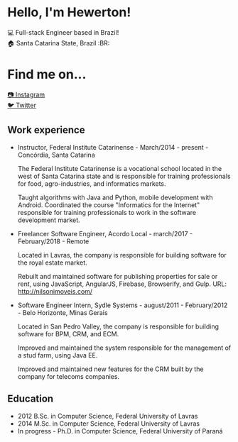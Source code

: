 # Hello, I'm Hewerton!

:computer: Full-stack Engineer based in Brazil!<br>
:house: Santa Catarina State, Brazil :BR:
# Find me on...

[:camera: Instagram](https://www.instagram.com/hewerton.dev/)<br>
[:bird: Twitter](https://twitter.com/hewerton_dev)


## Work experience

- Instructor, Federal Institute Catarinense  - March/2014  - present - Concórdia, Santa Catarina

    The Federal Institute Catarinense is a vocational school located in the west of Santa Catarina state and is responsible for training professionals for food, agro-industries, and informatics markets.

    Taught algorithms with Java and Python, mobile development with Android.
Coordinated the course "Informatics for the Internet" responsible for training professionals to work in the software development market.

- Freelancer Software Engineer, Acordo Local - march/2017 - February/2018 - Remote

    Located in Lavras, the company is responsible for building software for the royal estate market.

    Rebuilt and maintained software for publishing properties for sale or rent, using JavaScript, AngularJS, Firebase, Browserify, and Gulp. URL: http://nilsonimoveis.com/

- Software Engineer Intern, Sydle Systems - august/2011 - February/2012 - Belo Horizonte, Minas Gerais
  
  Located in San Pedro Valley, the company is responsible for building software for BPM, CRM, and ECM.

    Improved and maintained the system responsible for the management of a stud farm, using Java EE.

    Improved and maintained new features for the CRM built by the company for telecoms companies.

## Education

- 2012 B.Sc. in Computer Science, Federal University of Lavras
- 2014 M.Sc. in Computer Science, Federal University of Lavras
- In progress - Ph.D. in Computer Science, Federal University of Paraná

